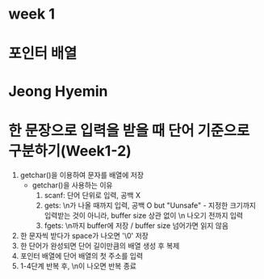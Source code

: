 # week 1
# 포인터 배열
# Jeong Hyemin

# 한 문장으로 입력을 받을 때 단어 기준으로 구분하기(Week1-2)
1. getchar()을 이용하여 문자를 배열에 저장
    - getchar()을 사용하는 이유
        1. scanf: 단어 단위로 입력, 공백 X
        2. gets: \n가 나올 때까지 입력, 공백 O
                  but "Uunsafe" - 지정한 크기까지 입력받는 것이 아니라, buffer size 상관 없이 \n 나오기 전까지 입력
        3. fgets: \n까지 buffer에 저장 / buffer size 넘어가면 읽지 않음
2. 한 문자씩 받다가 space가 나오면 '\0' 저장
3. 한 단어가 완성되면 단어 길이만큼의 배열 생성 후 복제
4. 포인터 배열에 단어 배열의 첫 주소를 입력
5. 1-4단계 반복 후, \n이 나오면 반복 종료
